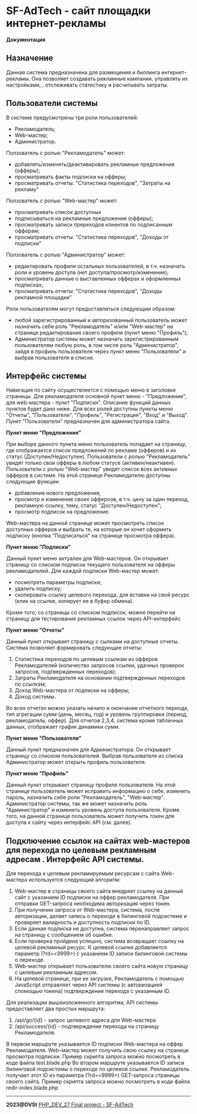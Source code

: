 # SF-AdTech - сайт площадки интернет-рекламы
**Документация**

## Назначение

Данная система предназначена для размещения и биллинга интернет-рекламы. Она позволяет создавать рекламные кампании, управлять их настройками, , отслеживать статистику и расчитывать затраты.

## Пользователи системы 

В системе предусмотрены три роли пользователей:

- Рекламодатель;
- Web-мастер;
- Администратор.

Ползователь с ролью "Рекламодатель" может:

- добавлять/изменять/деактивировать рекламные предложения (офферы);
- просматривать факты подписки на офферы;
- просматривать отчеты: "Статистика переходов", "Затраты на рекламу"

Ползователь с ролью "Web-мастер" может:

- просматривать список доступных
- подписываться на рекламные предложения (офферы);
- просматривать записи пререходов клиентов по подписанным офферам;
- просматривать отчеты: "Статистика переходов", "Доходы от подписки"

Ползователь с ролью "Администратор" может:

- редактировать профили остальных пользователей, в т.ч. назначать роли и уровень доступа (нет доступа/просмотр/изменение);
- просматривать данные о выставленных офферах и оформленных подписках;
- просматривать отчеты: "Статистика переходов", "Доходы рекламной площадки"

Роли пользователям могут предоставляться следующим образом:

- любой зарегистрированный и авторизованный пользователь может назначить себе роль "Рекламодатель" и/или "Web-мастер" на странице редактирования своего профиля (пункт меню "Профиль");
- Администратор системы может назначать зарегистрированным пользователям любую роль, в том числе роль "Администратор", зайдя в профиль пользователя через пункт меню "Пользователи" и выбрав пользователя в списке.

## Интерфейс системы

Навигация по сайту осуществляется с помощью меню в заголовке страницы. 
Для рекламодателя основной пункт меню - "Предложения", для web-мастера - пункт "Подписки". Описание функций данных пунктов будет дано ниже. Для всех ролей доступны пункты меню "Отчеты", "Пользователи", "Профиль", "Регистрация", "Вход" и "Выход". Пункт "Пользователи" предназначен для администратора сайта. 

**Пункт меню "Предложения"**

При выборе данного пункта меню пользователь попадает на страницу, где отображается список предложений по рекламе (офферов) и их статус (Доступен/Недоступен). Пользователи с ролью "Рекламодатель" увидят только свои офферы в любом статусе (активен/неактивен). Пользователи с ролью "Web-мастер" увидят список всех активных офферов в системе.
На этой странице Рекламодателю доступны следующие функции:

- добавление нового предложения;
- просмотр и изменение своих оффероов, в т.ч. цену за один переход, рекламную ссылку, тему, статус "Доступен/Недоступен";
- просмотр подписок на предложение.

Web-мастера на данной странице может просмотреть список доступных офферов и выбрать те, на которые он хочет оформить подписку (кнопка "Подписаться" на странице просмотра оффера).

**Пункт меню "Подписки"**

Данный пункт меню актуален для Web-мастеров. Он открывает страницу со списком подписок текущего пользователя на офферы рекламодателей. Для каждой подписки Web-мастер может:

- посмотреть параметры подписки;
- удалить подписку;
- скопировать ссылку целевого перехода, для вставки на свой ресурс (клик на ссылке, копирует ее в буфер обмена).

Кроме того, со страницы со списком подписок, можно перейти на страницу для тестирования рекламных ссылок через API-интерфейс 

**Пункт меню "Отчеты"**

Данный пункт открывает страницу с сылками на доступные отчеты. Система позволяет формировать следующие отчеты:

1. Статистика переходов по целевым ссылкам из офферов Рекламодателей (количество запросов ссылки, удачных проверок запросов, подтвержденных переходов);
2. Затраты Рекламодателя на основании подтвержденных переходов по ссылкам;
3. Доход Web-мастера от подписки на офферы;
4. Доход системы.

Во всех отчетах можно указать начало и окончание отчетного периода, тип агрегации сумм (день, месяц, год) и уровень группировки (период, рекламодатель, оффер).
Для отчетов 2,3,4, система кроме табличных данных, отображает график динамики сумм.

**Пункт меню "Пользователи"**

Данный пункт предназначен для Администратора. Он открывает страницу со списком пользователей. Выбрав пользователя из списка Администратор может открыть профиль пользователя.

**Пункт меню "Профиль"**

Данный пункт открывает страницу профиля пользователя. На этой странице пользователь может исправить информацию о себе, изменить пароль, назначить себе роли "Рекламодатель", "Web-мастер". Администратор системы, так же может назначить роль "Администратор" и изменить уровень доступа пользователя. Кроме того, на данной странице пользователь может получить токен для доступа к сайту через интерфейс API (см. далее).

## Подключение ссылок на сайтах web-мастеров для перехода по целевым рекламным адресам . Интерфейс API системы.

Для перехода к целевым рекламируемым ресурсам с сайта Web-мастера используется следующий алгоритм:

1. Web-мастер в страницы своего сайта внедряет ссылку на данный сайт с указанием ID подписки на оффер рекламодателя. При отправки GET-запроса необходима авторизация через токен.
2. При получении запроса от Web-мастера, система, после авторизации, делает запись о переходе в билинговой подсистеме и проверяет валидность и доступность подписки по ID.
3. Если данная подписка не доступна, система перенаправляет запрос на страницу с сообщением об ошибке.
4. Если проверка пройдена успешно, система возвращает ссылку на целевой рекламный ресурс. К целевой ссылке добавляется параметр (?rd=<9999>) с указанием ID записи билинговой системы о переходе.
5. Web-мастер открывает пользователю своего сайта новую страницу с целевым рекламным адресом.
6. На целевой странице, при ее загрузке, Рекламодатель с помощью JavaScript отправляет через API системы (с авторизацией спомощью токена) подтверждение перехода с указанным ID. 

Для реализации вышеизложенного алгоритма, API системы предоставляет два простых маршрута:

1.  /api/go/{id}      - запрос целевого адреса для Web-мастера
2. /api/success/{id}  - подтверждение перехода на страницу Рекламодателя.

В первом маршруте указывается ID подписки Web-мастера на оффер Рекламодателя. Web-мастер может получить свою ссылку на странице просмотра подписки. Пример скрипта запроса можно посмотреть в коде файла test.blade.php
Во втором маршруте указывается ID записи билинговой подсистемы о переходе по целевой ссылке. Рекламодатель получает этот ID из параметра (?rd=<9999>) GET-запроса страницы своего сайта. Пример скрипта запроса можно посмотреть в коде файла redir-index.blade.php

***
**2023@DVSt** [PHP_DEV_27 Final project - SF-AdTech](https://github.com/SotnikovDV/PHP_DEV_27_FINAL.git)